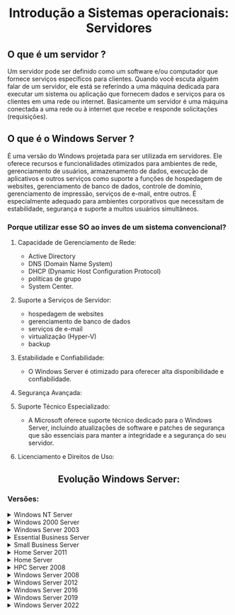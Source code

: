 <h1 align="center">Introdução a Sistemas operacionais: Servidores</h1>

## O que é um servidor ?

Um servidor pode ser definido como um software e/ou computador que fornece serviços específicos para clientes. Quando você escuta alguém falar de um servidor, ele está se referindo a uma máquina dedicada para executar um sistema ou aplicação que fornecem dados e serviços para os clientes em uma rede ou internet. Basicamente um servidor é uma máquina conectada a uma rede ou à internet que recebe e responde solicitações (requisições).

## O que é o Windows Server ?

É uma versão do Windows projetada para ser utilizada em servidores. Ele oferece recursos e funcionalidades otimizados para ambientes de rede, gerenciamento de usuários, armazenamento de dados, execução de aplicativos e outros serviços como suporte a funções de hospedagem de websites, gerenciamento de banco de dados, controle de domínio, gerenciamento de impressão, serviços de e-mail, entre outros. É especialmente adequado para ambientes corporativos que necessitam de estabilidade, segurança e suporte a muitos usuários simultâneos.

### Porque utilizar esse SO ao inves de um sistema convencional?

1. Capacidade de Gerenciamento de Rede:
    - Active Directory
	- DNS (Domain Name System)
	- DHCP (Dynamic Host Configuration Protocol)
	- políticas de grupo
	- System Center.

2. Suporte a Serviços de Servidor:
    - hospedagem de websites
	- gerenciamento de banco de dados
	- serviços de e-mail
	- virtualização (Hyper-V)
	- backup

3. Estabilidade e Confiabilidade:

    - O Windows Server é otimizado para oferecer alta disponibilidade e confiabilidade. 

4. Segurança Avançada:

5. Suporte Técnico Especializado:

    - A Microsoft oferece suporte técnico dedicado para o Windows Server, incluindo atualizações de software e patches de segurança que são essenciais para manter a integridade e a segurança do seu servidor.

6. Licenciamento e Direitos de Uso: 

<h2 align="center">Evolução Windows Server:</h1>

### Versões:

<details>
    <summary>Windows NT Server</summary>

    3.1 Advanced Server
    3.5 Server 
    3.51 Server 
    4.0 Server   

</details>

<details>
    <summary>Windows 2000 Server</summary>

    Inclusão dos recursos: 

    * Active Directory
    * DNS Server
    * DHCP Server
    * Group Policy

</details>

<details>
    <summary>Windows Server 2003</summary>
</details>

<details>
    <summary>Essential Business Server</summary>
</details>

<details>
    <summary>Small Business Server</summary>
</details>

<details>
    <summary>Home Server 2011</summary>
</details>

<details>
    <summary>Home Server</summary>
</details>

<details>
    <summary>HPC Server 2008</summary>
</details>

<details>
    <summary>Windows Server 2008</summary>
</details>

<details>
    <summary>Windows Server 2012</summary>
</details>

<details>
    <summary>Windows Server 2016</summary>
</details>

<details>
    <summary>Windows Server 2019</summary>

    sistema operacional pronto para a nuvem”, e apresenta tecnologias para facilitar a transição para a nuvem do Windows Azure.

</details>

<details>
    <summary>Windows Server 2022</summary>
</details>